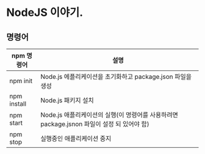 # NodeJS 이야기.


## 명령어 

|npm 명령어|설명|
|------|---|
| npm init | Node.js 에플리케이션을 초기화하고 package.json 파일을 생성 |
| npm install | Node.js 패키지 설치 |
| npm start | Node.js 애플리케이션의 실행(이 명령어를 사용하려면 package.jsnon 파일이 설정 되 있어야 함)|
| npm stop | 실행중인 애플리케이션 중지 |

